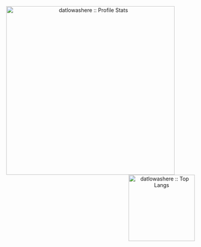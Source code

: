 <div align="center">
<img align="left" width="450px" src="https://github-readme-stats.vercel.app/api?username=datlowashere&show_icons=true" alt="datlowashere :: Profile Stats" />
<img align="right" height="177px"  src="https://github-readme-stats.vercel.app/api/top-langs/?username=datlowashere&langs_count=10&layout=compact" alt="datlowashere :: Top Langs" />
</div>
